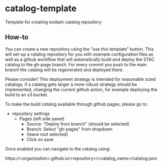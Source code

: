 # catalog-template
Template for creating eodash catalog repository

## How-to
You can create a new repository using the "use this template" button.
This will set-up a catalog repository for you with example configuration files as well as a github workflow that will automatically build and deploy the STAC catalog to the gh-page branch.
For every commit you push to the main branch the catalog will be regenerated and deployed there.

Please consider! This deployment strategy is intended for reasonable sized catalogs, if a catalog gets larger a more robust strategy should be implemented, changing the current github action, for example deploying the build to an s3 bucket.

To make the build catalog available through github pages, please go to:
 * repository settings
   - Pages (left side panel)
     - Source: "Deploy from branch" (should be selected)
     - Branch: Select "gh-pages" from dropdown
     - (leave root selected)
     - Click on save

Once enabled you can navigate to the catalog using:

https://\<organization\>.github.io/\<repository\>/\<catalog_name\>/catalog.json
